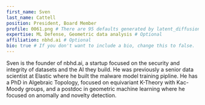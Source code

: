 ```yaml
---
first_name: Sven
last_name: Cattell
position: President, Board Member
profile: 0061.png # There are 95 defaults generated by latent_diffusion. The image will be automatically turned into a circle.
expertise: ML Defense, Geometric data analysis # Optional
affiliation: nbhd.ai # Optional
bio: true # If you don't want to include a bio, change this to false.
---
```

Sven is the founder of nbhd.ai, a startup focused on the security and integrity of datasets and the AI they build. He was previously a senior data scientist at Elastic where he built the malware model training pipline. He has a PhD in Algebraic Topology, focused on equivariant K-Theory with Kac-Moody groups, and a postdoc in geometric machine learning where he focused on anomally and novelty detection.